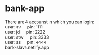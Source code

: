 # bank-app <br />

There are 4 accounst in which you can login: <br />
user: sv &emsp; pin: 1111 <br />
user: jd &emsp; pin: 2222 <br />
user: stw &emsp; pin: 3333 <br />
user: ss &emsp; pin: 4444 <br />
bank-slava.netlify.app
